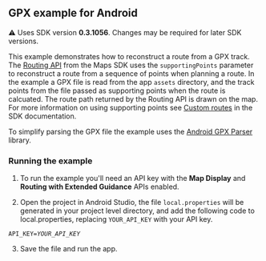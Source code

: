 ## GPX example for Android ##

:warning: Uses SDK version **0.3.1056**. Changes may be required for later SDK versions.

This example demonstrates how to reconstruct a route from a GPX track. The [Routing API](https://developer.tomtom.com/assets/downloads/tomtom-sdks/android/api-reference/0.3.344/routing/routing-client-online/com.tomtom.sdk.routing.online/-online-routing-api/index.html) from the Maps SDK uses the `supportingPoints` parameter to reconstruct a route from a sequence of points when planning a route. In the example a GPX file is read from the app `assets` directory, and the track points from the file passed as supporting points when the route is calcuated. The route path returned by the Routing API is drawn on the map. For more information on using supporting points see [Custom routes](https://developer.tomtom.com/android/maps/documentation/guides/routing/waypoints-and-custom-routes#custom-routes) in the SDK documentation.

To simplify parsing the GPX file the example uses the [Android GPX Parser](https://github.com/ticofab/android-gpx-parser) library.

### Running the example ###

1. To run the example you'll need an API key with the **Map Display** and **Routing with Extended Guidance** APIs enabled.

2. Open the project in Android Studio, the file `local.properties` will be generated in your project level directory, and add the following code to local.properties, replacing `YOUR_API_KEY` with your API key.

<code>API\_KEY=*YOUR\_API\_KEY*</code>

3. Save the file and run the app.